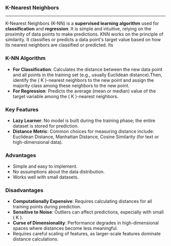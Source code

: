 ### K-Nearest Neighbors 


---

K-Nearest Neighbors (K-NN) is a **supervised learning algorithm** used for **classification** and **regression**. It is simple and intuitive, relying on the proximity of data points to make predictions. KNN works on the principle of similarity. It classifies or predicts a data point's target value based on how its nearest neighbors are classified or predicted. Its 

### K-NN Algorithm


- **For Classification**: Calculates the distance between the new data point and all points in the training set (e.g., usually Euclidean distance).Then, identify the \( K \)-nearest neighbors to the new point and assign the majority class among these neighbors to the new point.
- **For Regression**: Predicts the average (mean or median) value of the target variable among the \( K \)-nearest neighbors.


### Key Features

- **Lazy Learner**: No model is built during the training phase; the entire dataset is stored for prediction.
- **Distance Metric**: Common choices for measuring distance include: Euclidean Distance, Manhattan Distance, Cosine Similarity (for text or high-dimensional data).



### Advantages

- Simple and easy to implement.
- No assumptions about the data distribution.
- Works well with small datasets.


### Disadvantages

- **Computationally Expensive**: Requires calculating distances for all training points during prediction.
- **Sensitive to Noise**: Outliers can affect predictions, especially with small \( K \).
- **Curse of Dimensionality**: Performance degrades in high-dimensional spaces where distances become less meaningful.
- Requires careful scaling of features, as larger-scale features dominate distance calculations.


